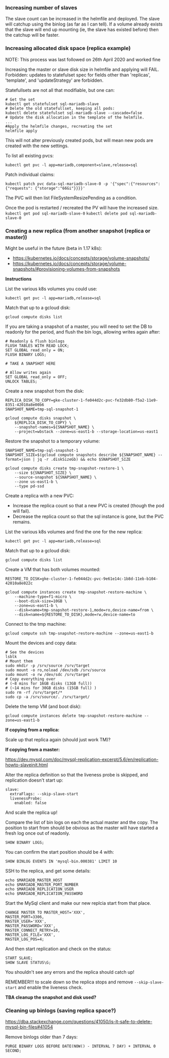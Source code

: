 ### Increasing number of slaves

The slave count can be increased in the helmfile and deployed.
The slave will catchup using the binlog (as far as I can tell).
If a volume already exists that the slave will end up mounting (ie, the slave has existed before) then the catchup will be faster.

### Increasing allocated disk space (replica example)

NOTE: This process was last followed on 26th April 2020 and worked fine

Increasing the master or slave disk size in helmfile and applying will FAIL.
Forbidden: updates to statefulset spec for fields other than 'replicas', 'template', and 'updateStrategy' are forbidden.

Statefullsets are not all that modifiable, but one can:
```
# Get the set
kubectl get statefulset sql-mariadb-slave
# Delete the old statefullset, keeping all pods:
kubectl delete statefulset sql-mariadb-slave --cascade=false
# Update the disk allocation in the template of the helmfile.
...
#Apply the helmfile changes, recreating the set
helmfile apply
```

This will not alter previously created pods, but will mean new pods are created with the new settings.

To list all existing pvcs:
```
kubectl get pvc -l app=mariadb,component=slave,release=sql
```

Patch individual claims:
```
kubectl patch pvc data-sql-mariadb-slave-0 -p '{"spec":{"resources":{"requests": {"storage":"66Gi"}}}}'
```

The PVC will then list FileSystemResizePending as a condition.

Once the pod is restarted / recreated the PV will have the increased size.
```kubectl get pod sql-mariadb-slave-0```
```kubectl delete pod sql-mariadb-slave-0```

### Creating a new replica (from another snapshot (replica or master))

Might be useful in the future (beta in 1.17 k8s):
  - https://kubernetes.io/docs/concepts/storage/volume-snapshots/
  - https://kubernetes.io/docs/concepts/storage/volume-snapshots/#provisioning-volumes-from-snapshots

**Instructions**

List the various k8s volumes you could use:

```
kubectl get pvc -l app=mariadb,release=sql
```

Match that up to a gcloud disk:

```
gcloud compute disks list
```

If you are taking a snapshot of a master, you will need to set the DB to readonly for the period, and flush the bin logs, allowing writes again after:

```
# Readonly & flush binlogs
FLUSH TABLES WITH READ LOCK;
SET GLOBAL read_only = ON;
FLUSH BINARY LOGS;

# TAKE A SNAPSHOT HERE

# Allow writes again
SET GLOBAL read_only = OFF;
UNLOCK TABLES;
```

Create a new snapshot from the disk:
```
REPLICA_DISK_TO_COPY=gke-cluster-1-fe044d2c-pvc-fe32db80-f5a2-11e9-8351-42010a8e00b6
SNAPSHOT_NAME=tmp-sql-snapshot-1

gcloud compute disks snapshot \
    ${REPLICA_DISK_TO_COPY} \
    --snapshot-names=${SNAPSHOT_NAME} \
    --project=wbstack --zone=us-east1-b --storage-location=us-east1

```

Restore the snapshot to a temporary volume:
```
SNAPSHOT_NAME=tmp-sql-snapshot-1
SNAPSHOT_SIZE=$(gcloud compute snapshots describe ${SNAPSHOT_NAME} --format=json | jq -r .diskSizeGb) && echo $SNAPSHOT_SIZE

gcloud compute disks create tmp-snapshot-restore-1 \
    --size ${SNAPSHOT_SIZE} \
    --source-snapshot ${SNAPSHOT_NAME} \
    --zone us-east1-b \
    --type pd-ssd
```

Create a replica with a new PVC:

- Increase the replica count so that a new PVC is created (though the pod will fail).
- Decrease the replica count so that the sql instance is gone, but the PVC remains.

List the various k8s volumes and find the one for the new replica:

```
kubectl get pvc -l app=mariadb,release=sql
```

Match that up to a gcloud disk:

```
gcloud compute disks list
```

Create a VM that has both volumes mounted:

```
RESTORE_TO_DISK=gke-cluster-1-fe044d2c-pvc-9e61e14c-1b8d-11eb-b104-42010a8e022c

gcloud compute instances create tmp-snapshot-restore-machine \
    --machine-type=f1-micro \
    --boot-disk-size=10GB \
    --zone=us-east1-b \
    --disk=name=tmp-snapshot-restore-1,mode=ro,device-name=from \
    --disk=name=${RESTORE_TO_DISK},mode=rw,device-name=to
```

Connect to the tmp machine:

```
gcloud compute ssh tmp-snapshot-restore-machine --zone=us-east1-b
```

Mount the devices and copy data:

```
# See the devices
lsblk
# Mount them
sudo mkdir -p /srv/source /srv/target
sudo mount -o ro,noload /dev/sdb /srv/source
sudo mount -o rw /dev/sdc /srv/target
# Copy everything over
# (~8 mins for 16GB disks (13GB full))
# (~14 mins for 30GB disks (15GB full) )
sudo rm -rf /srv/target/*
sudo cp -a /srv/source/. /srv/target/
```

Delete the temp VM (and boot disk):

```
gcloud compute instances delete tmp-snapshot-restore-machine --zone=us-east1-b
```

**If copying from a replica:**

Scale up that replica again (should just work TM)?

**If copying from a master:**

https://dev.mysql.com/doc/mysql-replication-excerpt/5.6/en/replication-howto-slaveinit.html

Alter the replica definition so that the liveness probe is skipped, and replication doesn't start up:

```
slave:
  extraFlags: --skip-slave-start
  livenessProbe:
    enabled: false
```

And scale the replica up!

Compare the list of bin logs on each the actual master and the copy.
The position to start from should be obvious as the master will have started a fresh log once out of readonly.

```
SHOW BINARY LOGS;
```

You can confirm the start position should be 4 with:

```
SHOW BINLOG EVENTS IN 'mysql-bin.000381' LIMIT 10
```

SSH to the replica, and get some details:

```
echo $MARIADB_MASTER_HOST
echo $MARIADB_MASTER_PORT_NUMBER
echo $MARIADB_REPLICATION_USER
echo $MARIADB_REPLICATION_PASSWORD
```

Start the MySql client and make our new replcia start from that place.

```
CHANGE MASTER TO MASTER_HOST='XXX',
MASTER_PORT=3306,
MASTER_USER='XXX',
MASTER_PASSWORD='XXX',
MASTER_CONNECT_RETRY=10,
MASTER_LOG_FILE='XXX',
MASTER_LOG_POS=4;
```

And then start replication and check on the status:

```
START SLAVE;
SHOW SLAVE STATUS\G;
```

You shouldn't see any errors and the replica should catch up!

REMEMBER!!! to scale down so the replica stops and remove `--skip-slave-start` and enable the liveness check.

**TBA cleanup the snapshot and disk used?**

### Cleaning up binlogs (saving replica space?)

https://dba.stackexchange.com/questions/41050/is-it-safe-to-delete-mysql-bin-files#41054

Remove binlogs older than 7 days:

```
PURGE BINARY LOGS BEFORE DATE(NOW() - INTERVAL 7 DAY) + INTERVAL 0 SECOND;
```
